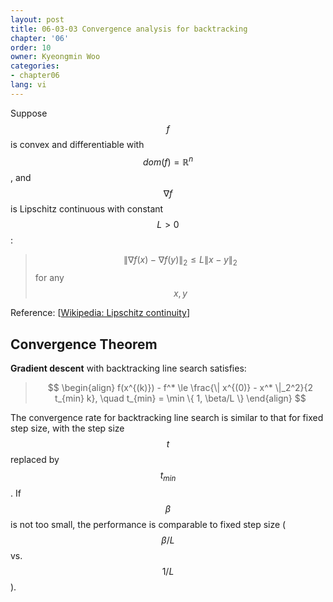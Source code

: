 ```yaml
---
layout: post
title: 06-03-03 Convergence analysis for backtracking
chapter: '06'
order: 10
owner: Kyeongmin Woo
categories:
- chapter06
lang: vi
---
```


Suppose $$f$$ is convex and differentiable with $$dom(f) = \mathbb{R}^n$$, and $$\nabla f$$ is Lipschitz continuous with constant $$L > 0$$:
>$$ \| \nabla f(x) - \nabla f(y) \|_2 \le L \| x - y \|_2 $$ for any $$x, y$$

Reference: [[Wikipedia: Lipschitz continuity](https://en.wikipedia.org/wiki/Lipschitz_continuity)]

## Convergence Theorem
**Gradient descent** with backtracking line search satisfies:
> $$ \begin{align}
f(x^{(k)}) - f^* \le \frac{\| x^{(0)} - x^* \|_2^2}{2 t_{min} k}, \quad t_{min} = \min \{ 1, \beta/L \}
\end{align} $$

The convergence rate for backtracking line search is similar to that for fixed step size, with the step size $$t$$ replaced by $$t_{min}$$. If $$\beta$$ is not too small, the performance is comparable to fixed step size ($$\beta/L$$ vs. $$1/L$$).